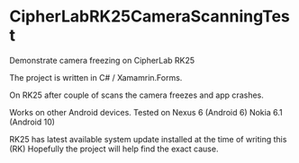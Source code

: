 # CipherLabRK25CameraScanningTest
Demonstrate camera freezing on CipherLab RK25

The project is written in C# / Xamamrin.Forms.

On RK25 after couple of scans the camera freezes and app crashes.

Works on other Android devices. Tested on
Nexus 6   (Android 6)
Nokia 6.1 (Android 10)

RK25 has latest available system update installed at the time of writing this (RK)
Hopefully the project will help find the exact cause.

